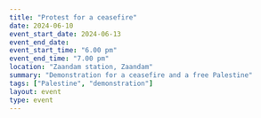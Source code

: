 ```yaml
---
title: "Protest for a ceasefire"
date: 2024-06-10
event_start_date: 2024-06-13
event_end_date: 
event_start_time: "6.00 pm"
event_end_time: "7.00 pm"
location: "Zaandam station, Zaandam"
summary: "Demonstration for a ceasefire and a free Palestine"
tags: ["Palestine", "demonstration"]
layout: event
type: event
---
```

